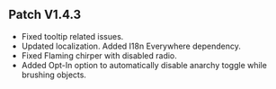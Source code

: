 ﻿## Patch V1.4.3
* Fixed tooltip related issues.
* Updated localization. Added I18n Everywhere dependency.
* Fixed Flaming chirper with disabled radio.
* Added Opt-In option to automatically disable anarchy toggle while brushing objects.
